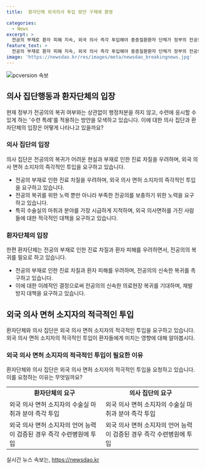 ```yaml
---
title:  환자단체 외국의사 투입 방안 구제에 환영

categories:
  - News
excerpt: >
  전공의 부재로 환자 피해 지속, 외국 의사 즉각 투입해야 중증질환환자 단체가 정부의 전공의 복귀 방안에 대한 긍정적인 반응을 보였지만, 전공의 부재로 인한 환자 피해가 계속되고 있음에 대해 우려를 표명했다. 이에 외국 의사를 즉각 투입하고, 수술실의 마취과 부족 문제를 해결해야 한다는 주장을 제시했다. 한편, 환자 단체도 전공의 복귀가 필요하다는 입장을 피력하면서, 이에 대한 이례적인 결정으로써 전공의의 신속한 의료현장 복귀를 촉구했다.
feature_text: >
  전공의 부재로 환자 피해 지속, 외국 의사 즉각 투입해야 중증질환환자 단체가 정부의 전공의 복귀 방안에 대한 긍정적인 반응을 보였지만, 전공의 부재로 인한 환자 피해가 계속되고 있음에 대해 우려를 표명했다. 이에 외국 의사를 즉각 투입하고, 수술실의 마취과 부족 문제를 해결해야 한다는 주장을 제시했다. 한편, 환자 단체도 전공의 복귀가 필요하다는 입장을 피력하면서, 이에 대한 이례적인 결정으로써 전공의의 신속한 의료현장 복귀를 촉구했다.
image: 'https://newsdao.kr/res/images/meta/newsdao_breakingnews.jpg'
---
```


<p><img src="https://newsdao.kr/res/images/meta/newsdao_breakingnews.jpg" alt="pcversion 속보" /></p>

<h2 data-ke-size="size26">의사 집단행동과 환자단체의 입장</h2>

<p>현재 정부가 전공의의 복귀 여부와는 상관없이 행정처분을 하지 않고, 수련에 응시할 수 있게 하는 '수련 특례'를 적용하는 방안을 모색하고 있습니다. 이에 대한 의사 집단과 환자단체의 입장은 어떻게 나타나고 있을까요?</p>

<h3>의사 집단의 입장</h3>

<p>의사 집단은 전공의의 복귀가 어려운 현실과 부재로 인한 진료 차질을 우려하며, 외국 의사 면허 소지자의 즉각적인 투입을 요구하고 있습니다.</p>

<ul>
  <li>전공의 부재로 인한 진료 차질을 우려하며, 외국 의사 면허 소지자의 즉각적인 투입을 요구하고 있습니다.</li>
  <li>전공의 복귀를 위한 노력 뿐만 아니라 부족한 전공의를 보충하기 위한 노력을 요구하고 있습니다.</li>
  <li>특히 수술실의 마취과 분야를 가장 시급하게 지적하며, 외국 의사면허를 가진 사람들에 대한 적극적인 대책을 요구하고 있습니다.</li>
</ul>

<h3>환자단체의 입장</h3>

<p>한편 환자단체는 전공의 부재로 인한 진료 차질과 환자 피해를 우려하면서, 전공의의 복귀를 필요로 하고 있습니다.</p>

<ul>
  <li>전공의 부재로 인한 진료 차질과 환자 피해를 우려하며, 전공의의 신속한 복귀를 촉구하고 있습니다.</li>
  <li>이에 대한 이례적인 결정으로써 전공의의 신속한 의료현장 복귀를 기대하며, 재발 방지 대책을 요구하고 있습니다.</li>
</ul>

<h2 data-ke-size="size26">외국 의사 면허 소지자의 적극적인 투입</h2>

<p>환자단체와 의사 집단은 외국 의사 면허 소지자의 적극적인 투입을 요구하고 있습니다. 외국 의사 면허 소지자의 적극적인 투입이 환자들에게 미치는 영향에 대해 알아봅시다.</p>

<h3>외국 의사 면허 소지자의 적극적인 투입이 필요한 이유</h3>

<p>환자단체와 의사 집단은 외국 의사 면허 소지자의 적극적인 투입을 요청하고 있습니다. 이를 요청하는 이유는 무엇일까요?</p>

<table>
  <tr>
    <td style="text-align: center; height: 17px;"><b>환자단체의 요구</b></td>
    <td style="text-align: center; height: 17px;"><b>의사 집단의 요구</b></td>
  </tr>
  <tr>
    <td>외국 의사 면허 소지자의 수술실 마취과 분야 즉각 투입</td>
    <td>외국 의사 면허 소지자의 수술실 마취과 분야 즉각 투입</td>
  </tr>
  <tr>
    <td>외국 의사 면허 소지자의 언어 능력이 검증된 경우 즉각 수련병원에 투입</td>
    <td>외국 의사 면허 소지자의 언어 능력이 검증된 경우 즉각 수련병원에 투입</td>
  </tr>
</table>

<p data-ke-size="size16"></p>
실시간 뉴스 속보는, <a href="https://newsdao.kr" rel="dofollow">https://newsdao.kr</a>


